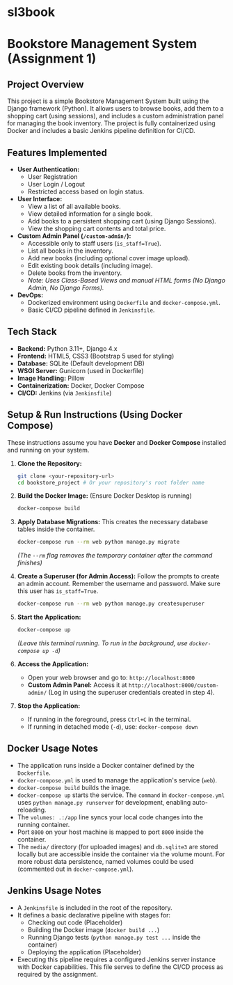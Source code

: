 # sl3book
# Bookstore Management System (Assignment 1)

## Project Overview

This project is a simple Bookstore Management System built using the Django framework (Python). It allows users to browse books, add them to a shopping cart (using sessions), and includes a custom administration panel for managing the book inventory. The project is fully containerized using Docker and includes a basic Jenkins pipeline definition for CI/CD.

## Features Implemented

* **User Authentication:**
    * User Registration
    * User Login / Logout
    * Restricted access based on login status.
* **User Interface:**
    * View a list of all available books.
    * View detailed information for a single book.
    * Add books to a persistent shopping cart (using Django Sessions).
    * View the shopping cart contents and total price.
* **Custom Admin Panel (`/custom-admin/`):**
    * Accessible only to staff users (`is_staff=True`).
    * List all books in the inventory.
    * Add new books (including optional cover image upload).
    * Edit existing book details (including image).
    * Delete books from the inventory.
    * *Note: Uses Class-Based Views and manual HTML forms (No Django Admin, No Django Forms).*
* **DevOps:**
    * Dockerized environment using `Dockerfile` and `docker-compose.yml`.
    * Basic CI/CD pipeline defined in `Jenkinsfile`.

## Tech Stack

* **Backend:** Python 3.11+, Django 4.x
* **Frontend:** HTML5, CSS3 (Bootstrap 5 used for styling)
* **Database:** SQLite (Default development DB)
* **WSGI Server:** Gunicorn (used in Dockerfile)
* **Image Handling:** Pillow
* **Containerization:** Docker, Docker Compose
* **CI/CD:** Jenkins (via `Jenkinsfile`)

## Setup & Run Instructions (Using Docker Compose)

These instructions assume you have **Docker** and **Docker Compose** installed and running on your system.

1.  **Clone the Repository:**
    ```bash
    git clone <your-repository-url>
    cd bookstore_project # Or your repository's root folder name
    ```

2.  **Build the Docker Image:**
    (Ensure Docker Desktop is running)
    ```bash
    docker-compose build
    ```

3.  **Apply Database Migrations:**
    This creates the necessary database tables inside the container.
    ```bash
    docker-compose run --rm web python manage.py migrate
    ```
    *(The `--rm` flag removes the temporary container after the command finishes)*

4.  **Create a Superuser (for Admin Access):**
    Follow the prompts to create an admin account. Remember the username and password. Make sure this user has `is_staff=True`.
    ```bash
    docker-compose run --rm web python manage.py createsuperuser
    ```

5.  **Start the Application:**
    ```bash
    docker-compose up
    ```
    *(Leave this terminal running. To run in the background, use `docker-compose up -d`)*

6.  **Access the Application:**
    * Open your web browser and go to: `http://localhost:8000`
    * **Custom Admin Panel:** Access it at `http://localhost:8000/custom-admin/` (Log in using the superuser credentials created in step 4).

7.  **Stop the Application:**
    * If running in the foreground, press `Ctrl+C` in the terminal.
    * If running in detached mode (`-d`), use: `docker-compose down`

## Docker Usage Notes

* The application runs inside a Docker container defined by the `Dockerfile`.
* `docker-compose.yml` is used to manage the application's service (`web`).
* `docker-compose build` builds the image.
* `docker-compose up` starts the service. The `command` in `docker-compose.yml` uses `python manage.py runserver` for development, enabling auto-reloading.
* The `volumes: .:/app` line syncs your local code changes into the running container.
* Port `8000` on your host machine is mapped to port `8000` inside the container.
* The `media/` directory (for uploaded images) and `db.sqlite3` are stored locally but are accessible inside the container via the volume mount. For more robust data persistence, named volumes could be used (commented out in `docker-compose.yml`).

## Jenkins Usage Notes

* A `Jenkinsfile` is included in the root of the repository.
* It defines a basic declarative pipeline with stages for:
    * Checking out code (Placeholder)
    * Building the Docker image (`docker build ...`)
    * Running Django tests (`python manage.py test ...` inside the container)
    * Deploying the application (Placeholder)
* Executing this pipeline requires a configured Jenkins server instance with Docker capabilities. This file serves to define the CI/CD process as required by the assignment.
